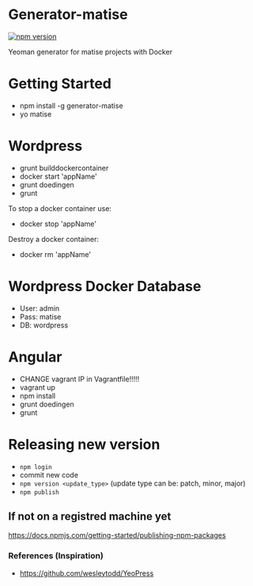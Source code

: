 # Generator-matise
[![npm version](https://badge.fury.io/js/generator-matise.svg)](http://badge.fury.io/js/generator-matise)

Yeoman generator for matise projects with Docker


# Getting Started
- npm install -g generator-matise
- yo matise

# Wordpress
- grunt builddockercontainer
- docker start 'appName'
- grunt doedingen
- grunt

To stop a docker container use:
- docker stop 'appName'

Destroy a docker container:
- docker rm 'appName'

# Wordpress Docker Database
- User: admin
- Pass: matise
- DB: wordpress

# Angular
- CHANGE vagrant IP in Vagrantfile!!!!!
- vagrant up
- npm install
- grunt doedingen
- grunt

# Releasing new version
- `npm login`
- commit new code
- `npm version <update_type>` (update type can be: patch, minor, major)
- `npm publish`

## If not on a registred machine yet
https://docs.npmjs.com/getting-started/publishing-npm-packages

### References (Inspiration)
- https://github.com/wesleytodd/YeoPress
